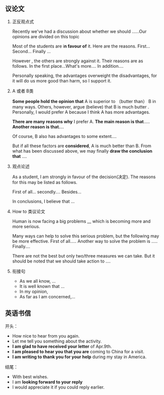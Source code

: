 ## 议论文

1. 正反观点式

   Recently we've had a discussion about whether we should ......Our opinions are divided on this topic

   Most of the students are i**n favour of** it. Here are the reasons. First... Second... Finally ...

   However , the others are strongly against it. Their reasons are as follows. In the first place...What's more.... In addition....

   Personally speaking, the advantages overweight the disadvantages, for it will do us more good than harm, so I support it.



2. A 或者 B类

   **Some people hold the opinion that**  A is superior to （butter than） B in many ways. Others, however, argue (believe) that B is much butter . Personally, I would prefer A because I think A has more advantages.

   **There are many reasons why** I prefer A. **The main reason is that**..... **Another reason is that.**...

   Of course, B also has advantages to some extent....

   But if all these factors are **considered**, A is much better than B. From what has been discussed above, we may finally **draw the conclusion that** ....

   

3. 观点论述

   As a student, I am strongly in favour of the decision(决定). The reasons for this may be listed as follows.

   First of all... secondly.... Besides...

   In conclusions, I believe that ...



4. How to 类议论文

   Human is now facing a big problems __ which is becoming more and more serious.

   Many ways can help to solve this serious problem, but the following may be more effective. First of all..... Another way to solve the problem is ..... Finally....

   There are not the best but only two/three measures we can take. But it should be noted that we should take action to ....



5. 衔接句
   - As we all know, ...
   - It is well known that ...
   - In my opinion,
   - As far as I am concerned,...

## 英语书信

开头：

- How nice to hear from you again.
- Let me tell you something about the activity.
- **I am glad to have received your letter** of Apr.9th.
- **I am pleased to hear you that you are** coming to China for a visit.
- **I am writing to thank you for your  help** during my stay in America.



结尾：

- With best wishes.
- I am **looking forward to your reply**
- I would appreciate it if you could reply earlier.